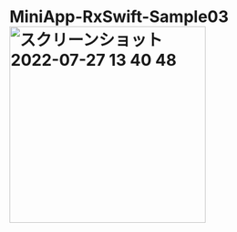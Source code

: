 # MiniApp-RxSwift-Sample03<img width="344" alt="スクリーンショット 2022-07-27 13 40 48" src="https://user-images.githubusercontent.com/65348333/181162921-86ba6684-1bf2-4cf8-8033-ba943d55458b.png">
